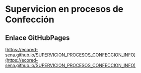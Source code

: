 # **Supervicion en procesos de Confección**

## **Enlace GitHubPages**

[https://ecored-sena.github.io/SUPERVICION_PROCESOS_CONFECCION_INFO](https://ecored-sena.github.io/SUPERVICION_PROCESOS_CONFECCION_INFO)